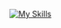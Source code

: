 [![My Skills](https://skillicons.dev/icons?i=linux,arch,bash,apple,c,zig,rust,clion,cmake,git,github,md,neovim,vim,nginx,arduino,docker,html,notion,raspberrypi,stackoverflow,svg,vscode)](https://skillicons.dev)
